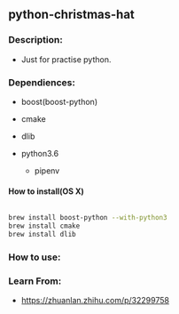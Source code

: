 ## python-christmas-hat

### Description:

- Just for practise python.

### Dependiences:

- boost(boost-python)
- cmake
- dlib

- python3.6
  - pipenv

#### How to install(OS X)

``` bash

brew install boost-python --with-python3
brew install cmake
brew install dlib
```

### How to use:

### Learn From:

- https://zhuanlan.zhihu.com/p/32299758
